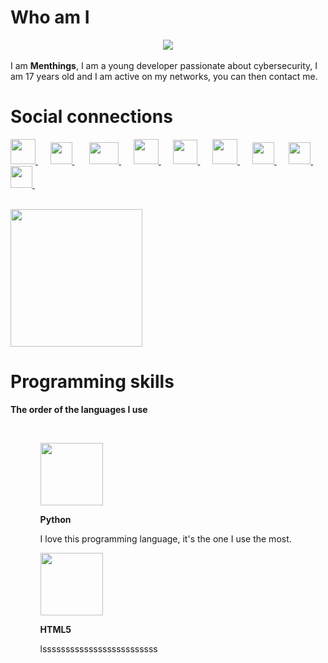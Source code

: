 <meta name="Keywords" content="Menthings">
<meta name="Keywords" content="Menthinqs">
<meta name="Keywords" content="GitHub, Menthings">
<meta name="Keywords" content="Le plus beau">


# Who am I
<center><img src="https://media.giphy.com/media/A19JLnrlw4rte/giphy.gif"></center><br>
I am <strong>Menthings</strong>, I am a young developer passionate about cybersecurity, I am 17 years old and I am active on my networks, you can then contact me.

# Social connections

<a href="https://twitter.com/Menthinqs" target="_blank">
    <img width="40px" height="40px" src="https://zupimages.net/up/20/38/vi6g.jpg">
</a>&nbsp;&nbsp;&nbsp;&nbsp;
  
<a href="https://facebook.com/Menthinqs" target="_blank">
    <img width="35px" height="35px" src="https://zupimages.net/up/20/38/xwxv.jpg">
</a>&nbsp;&nbsp;&nbsp;&nbsp;&nbsp;
  
<a href="https://www.youtube.com/c/Menthings" target="_blank">
    <img width="47px" height="35px" src="https://zupimages.net/up/20/38/jslq.jpg">
</a>&nbsp;&nbsp;&nbsp;&nbsp;
  
<a href="https://www.github.com/Menthings" target="_blank">
    <img width="40px" height="40px" src="https://zupimages.net/up/20/38/0p3i.jpg">
</a>&nbsp;&nbsp;&nbsp;&nbsp;

<a href="https://www.hackthebox.eu/profile/222280" target="_blank">
    <img width="39px" height="39px" src="https://zupimages.net/up/20/38/fj0i.jpg">
</a>&nbsp;&nbsp;&nbsp;&nbsp;
  
<a href="https://www.root-me.org/Menthings" target="_blank">
    <img width="40px" height="40px" src="https://www.root-me.org/squelettes/img/rblackGrand32.png">
</a>&nbsp;&nbsp;&nbsp;&nbsp;
  
<a href="https://pastebin.com/u/Menthings" target="_blank">
    <img width="35px" height="35px" src="https://pastebin.com/favicon.ico">
</a>&nbsp;&nbsp;&nbsp;&nbsp;

<a href="https://doxbin.org/user/Menthings" target="_blank">
    <img width="35px" height="35px" src="https://zupimages.net/up/20/38/nqee.jpg">
</a>&nbsp;&nbsp;&nbsp;&nbsp;

<a href="https://www.twitch.tv/menthings" target="_blank">
    <img width="35px" height="35px" src="https://seeklogo.com/images/T/twitch-logo-4931D91F85-seeklogo.com.png">
</a>&nbsp;&nbsp;&nbsp;&nbsp;

<br><a href="https://discord.gg/9ZzhQ49" target="_blank">
    <img width="211" height="220" src="https://zupimages.net/up/20/38/ixq6.png">
</a>

# Programming skills
<p><strong>The order of the languages I use</strong></p><br>
<div>
    <ul>
    <ol><img width="100px" height="100px" src="https://upload.wikimedia.org/wikipedia/commons/thumb/c/c3/Python-logo-notext.svg/600px-Python-logo-notext.svg.png"></ol>
    <ol><strong>Python</strong></ol>
    <ol>I love this programming language, it's the one I use the most.</ol>
</ul>
</div>
<div>
    <ul>
    <ol><img width="100px" height="100px" src="https://upload.wikimedia.org/wikipedia/commons/thumb/6/61/HTML5_logo_and_wordmark.svg/1024px-HTML5_logo_and_wordmark.svg.png"></ol>
    <ol><strong>HTML5</strong></ol>
    <ol>lsssssssssssssssssssssssss</ol>
</ul>
</div>
